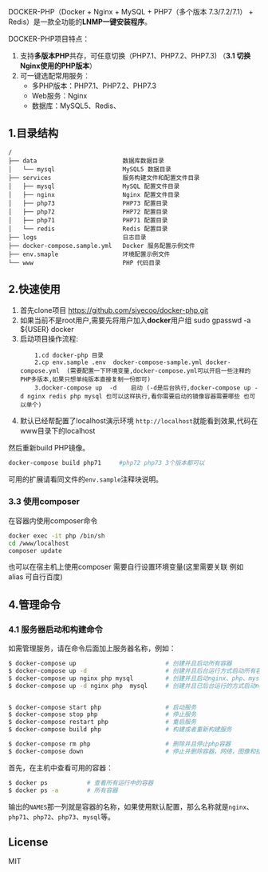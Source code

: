 DOCKER-PHP（Docker + Nginx + MySQL + PHP7（多个版本 7.3/7.2/7.1） + Redis）是一款全功能的**LNMP一键安装程序**。

DOCKER-PHP项目特点：

1. 支持**多版本PHP**共存，可任意切换（PHP7.1、PHP7.2、PHP7.3) （**3.1 切换Nginx使用的PHP版本**）
2. 可一键选配常用服务：
    - 多PHP版本：PHP7.1、PHP7.2、PHP7.3
    - Web服务：Nginx
    - 数据库：MySQL5、Redis、


    
## 1.目录结构

```
/
├── data                        数据库数据目录
│   └── mysql                   MySQL5 数据目录
├── services                    服务构建文件和配置文件目录
│   ├── mysql                   MySQL 配置文件目录
│   ├── nginx                   Nginx 配置文件目录
│   ├── php73                   PHP73 配置目录 
│   ├── php72                   PHP72 配置目录
│   ├── php71                   PHP71 配置目录
│   └── redis                   Redis 配置目录
├── logs                        日志目录
├── docker-compose.sample.yml   Docker 服务配置示例文件
├── env.smaple                  环境配置示例文件
└── www                         PHP 代码目录
```    


## 2.快速使用

1.  首先clone项目 https://github.com/siyecoo/docker-php.git
2.  如果当前不是root用户,需要先将用户加入**docker**用户组  sudo gpasswd -a ${USER} docker
3.  启动项目操作流程:
    ````
        1.cd docker-php 目录
        2.cp env.sample .env  docker-compose-sample.yml docker-compose.yml  (需要配置一下环境变量,docker-compose.yml可以开启一些注释的PHP多版本,如果只想单纯版本直接复制一份即可)
        3.docker-compose up  -d    启动 (-d是后台执行,docker-compose up -d nginx redis php mysql 也可以这样执行,看你需要启动的镜像容器需要哪些 也可以单个)

4. 默认已经帮配置了localhost演示环境  `http://localhost`就能看到效果,代码在www目录下的localhost


然后重新build PHP镜像。
```bash
docker-compose build php71     #php72 php73 3个版本都可以
```
可用的扩展请看同文件的`env.sample`注释块说明。


### 3.3 使用composer

在容器内使用composer命令 

```bash
docker exec -it php /bin/sh
cd /www/localhost
composer update
```
也可以在宿主机上使用composer 需要自行设置环境变量(这里需要关联 例如 alias 可自行百度)

## 4.管理命令
### 4.1 服务器启动和构建命令
如需管理服务，请在命令后面加上服务器名称，例如：
```bash
$ docker-compose up                         # 创建并且启动所有容器
$ docker-compose up -d                      # 创建并且后台运行方式启动所有容器
$ docker-compose up nginx php mysql         # 创建并且启动nginx、php、mysql的多个容器
$ docker-compose up -d nginx php  mysql     # 创建并且已后台运行的方式启动nginx、php、mysql容器


$ docker-compose start php                  # 启动服务
$ docker-compose stop php                   # 停止服务
$ docker-compose restart php                # 重启服务
$ docker-compose build php                  # 构建或者重新构建服务

$ docker-compose rm php                     # 删除并且停止php容器
$ docker-compose down                       # 停止并删除容器，网络，图像和挂载卷
```

首先，在主机中查看可用的容器：
```bash
$ docker ps           # 查看所有运行中的容器
$ docker ps -a        # 所有容器
```
输出的`NAMES`那一列就是容器的名称，如果使用默认配置，那么名称就是`nginx`、`php71`、`php72`、`php73`、`mysql`等。










## License
MIT